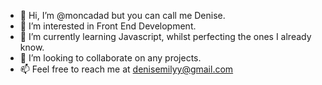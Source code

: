 - 👋 Hi, I’m @moncadad but you can call me Denise. 
- 👀 I’m interested in Front End Development. 
- 🌱 I’m currently learning Javascript, whilst perfecting the ones I already know. 
- 💞️ I’m looking to collaborate on any projects.
- 📫 Feel free to reach me at denisemilyy@gmail.com

<!---
moncadad/moncadad is a ✨ special ✨ repository because its `README.md` (this file) appears on your GitHub profile.
You can click the Preview link to take a look at your changes.
--->
